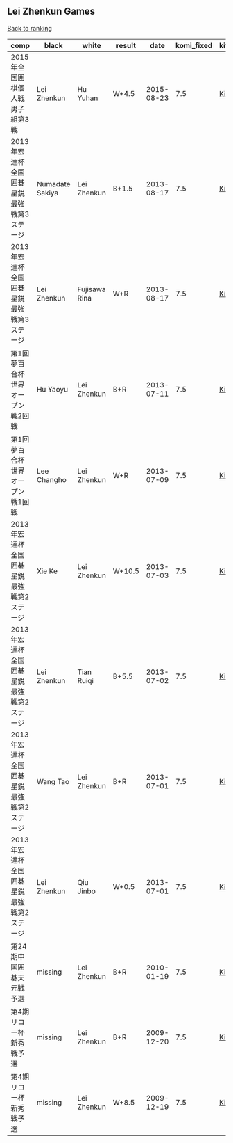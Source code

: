 ## Lei Zhenkun Games

[Back to ranking](index.md)




| **comp** | **black** | **white** | **result** | **date** | **komi_fixed** | **kifu** | 
| --- | --- | --- | --- | --- | --- | --- |
| 2015年全国囲棋個人戦男子組第3戦 | Lei Zhenkun | Hu Yuhan | W+4.5 | 2015-08-23 | 7.5 | [Kifu](https://kifudepot.net/kifucontents.php?id=6lUk7tV1ksRUHL%2FXBjLTjQ%3D%3D) | 
| 2013年宏達杯全国囲碁星鋭最強戦第3ステージ | Numadate Sakiya | Lei Zhenkun | B+1.5 | 2013-08-17 | 7.5 | [Kifu](https://kifudepot.net/kifucontents.php?id=C1vMcrNiuTsMGu%2FqTTNZZQ%3D%3D) | 
| 2013年宏達杯全国囲碁星鋭最強戦第3ステージ | Lei Zhenkun | Fujisawa Rina | W+R | 2013-08-17 | 7.5 | [Kifu](https://kifudepot.net/kifucontents.php?id=7cjvhj8LfXrHluSdh0S7vg%3D%3D) | 
| 第1回夢百合杯世界オープン戦2回戦 | Hu Yaoyu | Lei Zhenkun | B+R | 2013-07-11 | 7.5 | [Kifu](https://kifudepot.net/kifucontents.php?id=lXgLRloF6EGg09gXmU6Wow%3D%3D) | 
| 第1回夢百合杯世界オープン戦1回戦 | Lee Changho | Lei Zhenkun | W+R | 2013-07-09 | 7.5 | [Kifu](https://kifudepot.net/kifucontents.php?id=fBn0xtGmwt2z4CE3oHWHWQ%3D%3D) | 
| 2013年宏達杯全国囲碁星鋭最強戦第2ステージ | Xie Ke | Lei Zhenkun | W+10.5 | 2013-07-03 | 7.5 | [Kifu](https://kifudepot.net/kifucontents.php?id=FeAqn4r91GZc5U8SD%2BvT6A%3D%3D) | 
| 2013年宏達杯全国囲碁星鋭最強戦第2ステージ | Lei Zhenkun | Tian Ruiqi | B+5.5 | 2013-07-02 | 7.5 | [Kifu](https://kifudepot.net/kifucontents.php?id=04JaFdUMx4wv8si%2FSY1ksQ%3D%3D) | 
| 2013年宏達杯全国囲碁星鋭最強戦第2ステージ | Wang Tao | Lei Zhenkun | B+R | 2013-07-01 | 7.5 | [Kifu](https://kifudepot.net/kifucontents.php?id=9BuJDZAuJKQsaP1QySHcIQ%3D%3D) | 
| 2013年宏達杯全国囲碁星鋭最強戦第2ステージ | Lei Zhenkun | Qiu Jinbo | W+0.5 | 2013-07-01 | 7.5 | [Kifu](https://kifudepot.net/kifucontents.php?id=YBgTcDaXe44yKbnWsUPl4g%3D%3D) | 
| 第24期中国囲碁天元戦予選 | missing | Lei Zhenkun | B+R | 2010-01-19 | 7.5 | [Kifu](https://kifudepot.net/kifucontents.php?id=5aDN6DgaIGdl7fBRnKkB1A%3D%3D) | 
| 第4期リコー杯新秀戦予選 | missing | Lei Zhenkun | B+R | 2009-12-20 | 7.5 | [Kifu](https://kifudepot.net/kifucontents.php?id=HcypfYi1UkJvHyHJVu9DqQ%3D%3D) | 
| 第4期リコー杯新秀戦予選 | missing | Lei Zhenkun | W+8.5 | 2009-12-19 | 7.5 | [Kifu](https://kifudepot.net/kifucontents.php?id=UZf0PD1FItBMU3g3eUUp6g%3D%3D) |




